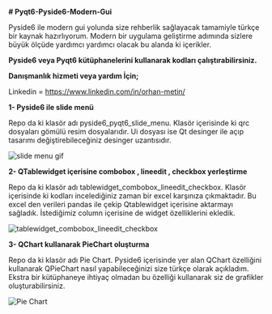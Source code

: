 
**# Pyqt6-Pyside6-Modern-Gui** 

Pyside6 ile modern gui yolunda size rehberlik sağlayacak tamamiyle türkçe bir kaynak hazırlıyorum. Modern bir uygulama geliştirme adımında sizlere büyük ölçüde yardımcı
yardımcı olacak bu alanda ki içerikler.

**Pyside6 veya Pyqt6 kütüphanelerini kullanarak kodları çalıştırabilirsiniz.** 

**Danışmanlık hizmeti veya yardım İçin;**

Linkedin = https://www.linkedin.com/in/orhan-metin/



**1- Pyside6 ile slide menü**


Repo da ki klasör adı pyside6_pyqt6_slide_menu.
Klasör içerisinde ki qrc dosyaları gömülü resim dosyalarıdır. Ui dosyası ise Qt desinger ile açıp tasarımı değiştirebileceğiniz desinger uzantısıdır.


![slide menu gif](https://github.com/orhanmetinnn/Pyqt6-Pyside6-Modern-Gui/blob/main/image/slide_menu_gif.gif)




**2- QTablewidget içerisine combobox , lineedit , checkbox yerleştirme**


Repo da ki klasör adı tablewidget_combobox_lineedit_checkbox.
Klasör içerisinde ki kodları incelediğiniz zaman bir excel karşınıza çıkmaktadır. Bu excel den verileri pandas ile çekip Qtablewidget içerisine aktarmayı sağladık.
İstediğimiz column içerisine de widget özelliklerini ekledik.


![tablewidget_combobox_lineedit_checkbox](https://github.com/orhanmetinnn/Pyqt6-Pyside6-Modern-Gui/blob/main/image/table.PNG)


**3- QChart kullanarak PieChart oluşturma**

Repo da ki klasör adı Pie Chart.
Pyside6 içerisinde yer alan QChart özelliğini kullanarak QPieChart nasıl yapabileceğinizi size türkçe olarak açıkladım.
Ekstra bir kütüphaneye ihtiyaç olmadan bu özelliği kullanarak siz de grafikler oluşturabilirsiniz.


![Pie Chart](https://github.com/orhanmetinnn/Pyqt6-Pyside6-Modern-Gui/blob/main/image/qchart.PNG)


